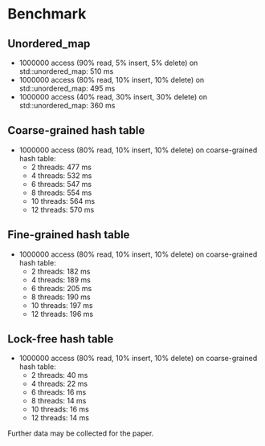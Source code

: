 # Benchmark

## Unordered_map

- 1000000 access (90% read, 5% insert, 5% delete) on std::unordered_map: 510 ms
- 1000000 access (80% read, 10% insert, 10% delete) on std::unordered_map: 495 ms
- 1000000 access (40% read, 30% insert, 30% delete) on std::unordered_map: 360 ms

## Coarse-grained hash table

- 1000000 access (80% read, 10% insert, 10% delete) on coarse-grained hash table: 
  - 2 threads: 477 ms
  - 4 threads: 532 ms
  - 6 threads: 547 ms
  - 8 threads: 554 ms
  - 10 threads: 564 ms
  - 12 threads: 570 ms

## Fine-grained hash table

- 1000000 access (80% read, 10% insert, 10% delete) on coarse-grained hash table: 
  - 2 threads: 182 ms
  - 4 threads: 189 ms
  - 6 threads: 205 ms
  - 8 threads: 190 ms
  - 10 threads: 197 ms
  - 12 threads: 196 ms

## Lock-free hash table

- 1000000 access (80% read, 10% insert, 10% delete) on coarse-grained hash table: 
  - 2 threads: 40 ms
  - 4 threads: 22 ms
  - 6 threads: 16 ms
  - 8 threads: 14 ms
  - 10 threads: 16 ms
  - 12 threads: 14 ms


Further data may be collected for the paper.